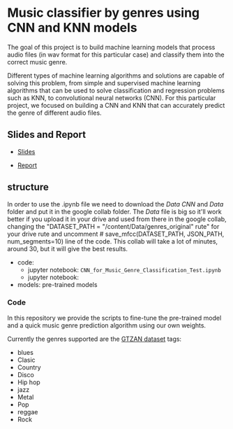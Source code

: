 # Music classifier by genres using CNN and KNN models

The goal of this project is to build machine learning models that process audio files (in wav format for this particular case) and classify them into the correct music genre.

Different types of machine learning algorithms and solutions are capable of solving this problem, from simple and supervised machine learning algorithms that can be used to solve classification and regression problems such as KNN, to convolutional neural networks (CNN). For this particular project, we focused on building a CNN and KNN that can accurately predict the genre of different audio files.

## Slides and Report 

- [Slides](https://github.com/PaolaGAPI/Analyze-audio-signals-to-determine-the-music-Genre/blob/main/Music%20classifier%20by%20genres%20using%20CNN%20and%20KNN%20models%20Slides.pdf)

- [Report]()

## structure
In order to use the .ipynb file we need to download the *Data CNN* and *Data* folder and put it in the google collab folder. The *Data* file is big so it'll work better if you upload it in your drive and used from there in the google collab, changing the "DATASET_PATH = "/content/Data/genres_original" rute" for your drive rute and uncomment # save_mfcc(DATASET_PATH, JSON_PATH, num_segments=10) line of the code.  This collab will take a lot of minutes, around 30, but it will give the best results.

- code: 
	- jupyter notebook: `CNN_for_Music_Genre_Classification_Test.ipynb`
    - jupyter notebook: 
- models: pre-trained models

### Code 
In this repository we provide the scripts to fine-tune the pre-trained model and a quick music genre prediction algorithm using our own weights. 

Currently the genres supported are the [GTZAN dataset](https://www.google.com/url?sa=t&rct=j&q=&esrc=s&source=web&cd=&cad=rja&uact=8&ved=2ahUKEwi0w9v6ndv7AhW2RzABHV9IBWUQFnoECBMQAQ&url=https%3A%2F%2Fwww.kaggle.com%2Fdatasets%2Fandradaolteanu%2Fgtzan-dataset-music-genre-classification&usg=AOvVaw3TTtu7nUZPCc-fNioZPjzz) tags:

- blues
- Clasic
- Country
- Disco
- Hip hop
- jazz
- Metal
- Pop
- reggae
- Rock

